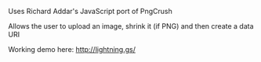 Uses Richard Addar's JavaScript port of PngCrush

Allows the user to upload an image, shrink it (if PNG) and then create a data URI

Working demo here: http://lightning.gs/


